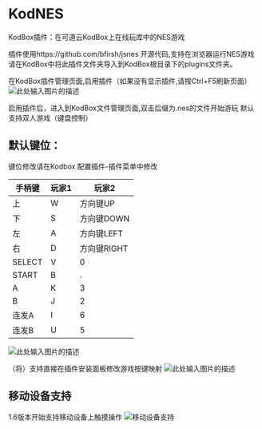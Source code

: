 # KodNES
 KodBox插件：在可道云KodBox上在线玩库中的NES游戏

插件使用https://github.com/bfirsh/jsnes 开源代码,支持在浏览器运行NES游戏
请在KodBox中将此插件文件夹导入到KodBox根目录下的plugins文件夹。

在KodBox插件管理页面,启用插件（如果没有显示插件,请按Ctrl+F5刷新页面）
![此处输入图片的描述][1]

启用插件后，进入到KodBox文件管理页面,双击后缀为.nes的文件开始游玩
默认支持双人游戏（键盘控制）

默认键位：
---
键位修改请在Kodbox 配置插件-插件菜单中修改

|  手柄键   | 玩家1  |  玩家2  |
|  ----  | ----  | ----  |
| 上  | W | 方向键UP |
| 下  | S | 方向键DOWN |
| 左  | A | 方向键LEFT |
| 右  | D | 方向键RIGHT |
| SELECT  | V | 0 |
| START  | B | . |
| A  | K | 3 |
| B  | J | 2 |
| 连发A  | I | 6 |
| 连发B  | U | 5 |

![此处输入图片的描述][2]

（将）支持直接在插件安装面板修改游戏按键映射
![此处输入图片的描述][3]

移动设备支持
--------

1.6版本开始支持移动设备上触摸操作
![移动设备支持][4]


  [1]: https://s1.ax1x.com/2020/08/27/d4eSjH.png
  [2]: https://s.pc.qq.com/tousu/img/20210515/7422166_1621072366.jpg
  [3]: https://s.pc.qq.com/tousu/img/20210515/2586070_1621072398.jpg
  [4]: https://s.pc.qq.com/tousu/img/20210515/2812509_1621072433.jpg
